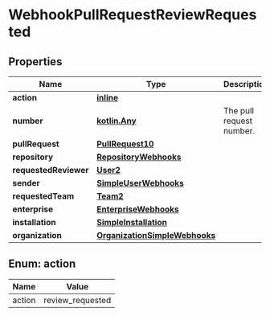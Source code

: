 
# WebhookPullRequestReviewRequested

## Properties
Name | Type | Description | Notes
------------ | ------------- | ------------- | -------------
**action** | [**inline**](#Action) |  | 
**number** | [**kotlin.Any**](.md) | The pull request number. | 
**pullRequest** | [**PullRequest10**](PullRequest10.md) |  | 
**repository** | [**RepositoryWebhooks**](RepositoryWebhooks.md) |  | 
**requestedReviewer** | [**User2**](User2.md) |  | 
**sender** | [**SimpleUserWebhooks**](SimpleUserWebhooks.md) |  | 
**requestedTeam** | [**Team2**](Team2.md) |  | 
**enterprise** | [**EnterpriseWebhooks**](EnterpriseWebhooks.md) |  |  [optional]
**installation** | [**SimpleInstallation**](SimpleInstallation.md) |  |  [optional]
**organization** | [**OrganizationSimpleWebhooks**](OrganizationSimpleWebhooks.md) |  |  [optional]


<a id="Action"></a>
## Enum: action
Name | Value
---- | -----
action | review_requested



